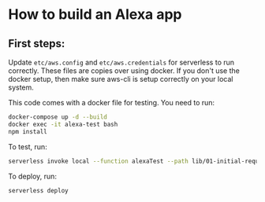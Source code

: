 # How to build an Alexa app

## First steps:
Update `etc/aws.config` and `etc/aws.credentials` for serverless to run correctly. These files are copies over using docker. If you don't use the docker setup, then make sure aws-cli is setup correctly on your local system.
          
This code comes with a docker file for testing. You need to run:
```bash
docker-compose up -d --build
docker exec -it alexa-test bash
npm install
```

To test, run:
```bash
serverless invoke local --function alexaTest --path lib/01-initial-request.json
```

To deploy, run:
```bash
serverless deploy
```
